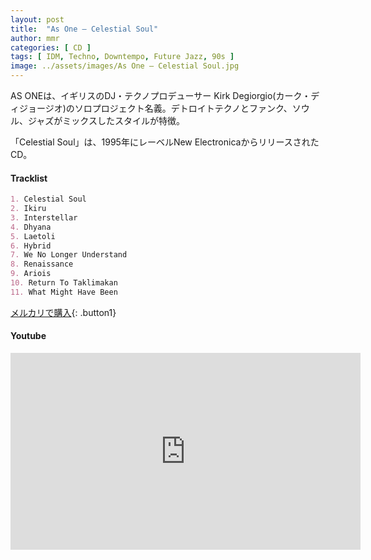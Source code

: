 ```yaml
---
layout: post
title:  "As One – Celestial Soul"
author: mmr
categories: [ CD ]
tags: [ IDM, Techno, Downtempo, Future Jazz, 90s ]
image: ../assets/images/As One – Celestial Soul.jpg
---
```


AS ONEは、イギリスのDJ・テクノプロデューサー Kirk Degiorgio(カーク・ディジョージオ)のソロプロジェクト名義。デトロイトテクノとファンク、ソウル、ジャズがミックスしたスタイルが特徴。

「Celestial Soul」は、1995年にレーベルNew ElectronicaからリリースされたCD。

#### Tracklist
```md
1. Celestial Soul
2. Ikiru
3. Interstellar
4. Dhyana
5. Laetoli
6. Hybrid
7. We No Longer Understand
8. Renaissance
9. Ariois
10. Return To Taklimakan
11. What Might Have Been
```

[メルカリで購入](https://jp.mercari.com/item/m27619218367?afid=6142608987){: .button1}

#### Youtube
<iframe width="560" height="315" src="https://www.youtube.com/embed/LSX7OegxV74?si=1BBl2UB7y0dqehNf" title="YouTube video player" frameborder="0" allow="accelerometer; autoplay; clipboard-write; encrypted-media; gyroscope; picture-in-picture; web-share" referrerpolicy="strict-origin-when-cross-origin" allowfullscreen></iframe>